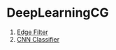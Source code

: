 # DeepLearningCG

 

1. [Edge Filter](https://colab.research.google.com/github/emmanueliarussi/DeepLearningCG/blob/master/1_edge_filter.ipynb)
2. [CNN Classifier](https://colab.research.google.com/github/emmanueliarussi/DeepLearningCG/blob/master/2_convolutional_network.ipynb)
